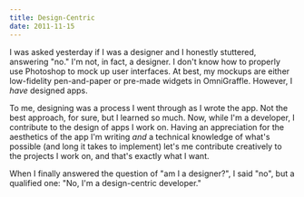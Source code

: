```yaml
---
title: Design-Centric
date: 2011-11-15
---
```


I was asked yesterday if I was a designer and I honestly stuttered, answering "no." I'm not, in fact, a designer. I don't know how to properly use Photoshop to mock up user interfaces. At best, my mockups are either low-fidelity pen-and-paper or pre-made widgets in OmniGraffle. However, I _have_&nbsp;designed apps.

To me, designing was a process I went through as I wrote the app. Not the best approach, for sure, but I learned so much. Now, while I'm a developer, I contribute to the design of apps I work on. Having an appreciation for the aesthetics of the app I'm writing _and_&nbsp;a technical knowledge of what's possible (and long it takes to implement) let's me contribute creatively to the projects I work on, and that's exactly what I want.

When I finally answered the question of "am I a designer?", I said "no", but a qualified one: "No, I'm a design-centric developer."
